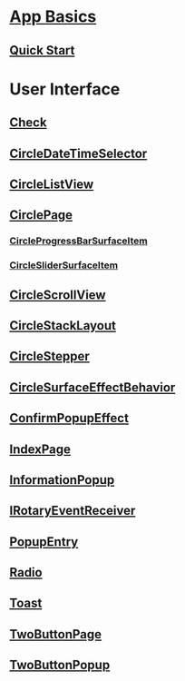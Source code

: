 # [App Basics](Overview.md)
## [Quick Start](Quickstart.md)
# User Interface
## [Check](Check.md)
## [CircleDateTimeSelector](CircleDateTimeSelector.md)
## [CircleListView](CircleListView.md)
## [CirclePage](CirclePage.md)
### [CircleProgressBarSurfaceItem](https://samsung.github.io/Tizen.CircularUI/guide/CirclePage.html#adding-circleprogressbarsurfaceitem-at-circlepage)
### [CircleSliderSurfaceItem](https://samsung.github.io/Tizen.CircularUI/guide/CirclePage.html#adding-circleslidersurfaceitem-at-circlepage)
## [CircleScrollView](CircleScrollView.md)
## [CircleStackLayout](CircleStackLayout.md)
## [CircleStepper](CircleStepper.md)
## [CircleSurfaceEffectBehavior](CircleSurfaceEffectBehavior.md)
## [ConfirmPopupEffect](ConfirmPopupEffect.md)
## [IndexPage](IndexPage.md)
## [InformationPopup](InformationPopup.md)
## [IRotaryEventReceiver](IRotaryEventReceiver.md)
## [PopupEntry](PopupEntry.md)
## [Radio](Radio.md)
## [Toast](Toast.md)
## [TwoButtonPage](TwoButtonPage.md)
## [TwoButtonPopup](TwoButtonPopup.md)
